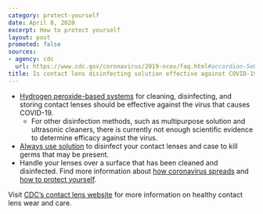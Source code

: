```yaml
---
category: protect-yourself
date: April 8, 2020
excerpt: How to protect yourself
layout: post
promoted: false
sources:
- agency: cdc
  url: https://www.cdc.gov/coronavirus/2019-ncov/faq.html#accordion-5e8f163dd7986
title: Is contact lens disinfecting solution effective against COVID-19?
---
```


- [Hydrogen peroxide-based systems](https://www.cdc.gov/contactlenses/care-systems.html) for cleaning, disinfecting, and storing contact lenses should be effective against the virus that causes COVID-19.
  - For other disinfection methods, such as multipurpose solution and ultrasonic cleaners, there is currently not enough scientific evidence to determine efficacy against the virus.
- [Always use solution](https://www.cdc.gov/contactlenses/care-systems.html) to disinfect your contact lenses and case to kill germs that may be present.
- Handle your lenses over a surface that has been cleaned and disinfected.
Find more information about [how coronavirus spreads](https://www.cdc.gov/coronavirus/2019-ncov/prepare/transmission.html) and [how to protect yourself](https://www.cdc.gov/coronavirus/2019-ncov/prepare/prevention.html).

Visit [CDC’s contact lens website](https://www.cdc.gov/contactlenses/index.html) for more information on healthy contact lens wear and care.
